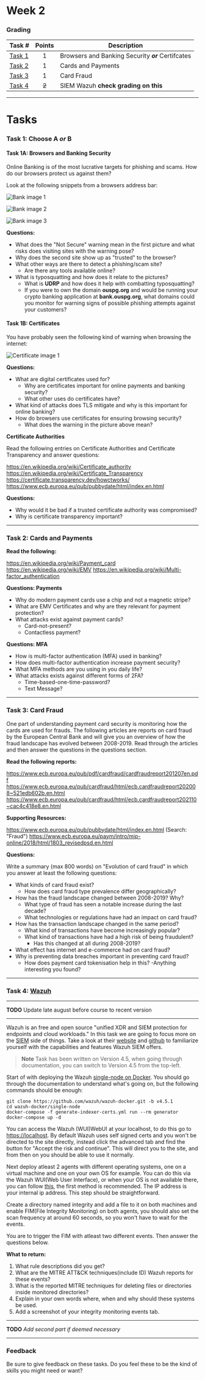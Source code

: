 # Week 2

### Grading

Task #|Points|Description|
-----|:---:|----------|
[Task 1](#task-1-choose-a-or-b) | 1 | Browsers and Banking Security ***or*** Certifcates
[Task 2](#task-2-cards-and-payments) | 1 | Cards and Payments
[Task 3](#task-3-card-fraud) | 1 | Card Fraud
[Task 4](#task-4-wazuh) | ~~2~~ | SIEM Wazuh **check grading on this**

---

# Tasks

### Task 1: Choose A ***or*** B

#### Task 1A: Browsers and Banking Security

Online Banking is of the most lucrative targets for phishing and scams. How do our browsers protect us against them?

Look at the following snippets from a browsers address bar:

![Bank image 1](https://github.com/ouspg/SecurityEngineering/blob/main/Week2_Banking_and_Payments/Images/bank_1.png)

![Bank image 2](https://github.com/ouspg/SecurityEngineering/blob/main/Week2_Banking_and_Payments/Images/bank_2.png)

![Bank image 3](https://github.com/ouspg/SecurityEngineering/blob/main/Week2_Banking_and_Payments/Images/bank_3.png)

**Questions:**

- What does the "Not Secure" warning mean in the first picture and what risks does visiting sites with the warning pose?
- Why does the second site show up as "trusted" to the browser?
- What other ways are there to detect a phishing/scam site? 
    - Are there any tools available online?
- What is typosquatting and how does it relate to the pictures?
    - What is **UDRP** and how does it help with combatting typosquatting?
    - If you were to own the domain **ouspg.org** and would be running your crypto banking application at **bank.ouspg.org**, what domains could you monitor for warning signs of possible phishing attempts against your customers?


#### Task 1B: Certificates

You have probably seen the following kind of warning when browsing the internet:

![Certificate image 1](https://github.com/ouspg/SecurityEngineering/blob/main/Week2_Banking_and_Payments/Images/certificate_1.png)

**Questions:**

- What are digital certificates used for?
    - Why are certificates important for online payments and banking security?
    - What other uses do certificates have?
- What kind of attacks does TLS mitigate and why is this important for online banking?
- How do browsers use certificates for ensuring browsing security?
    - What does the warning in the picture above mean?

**Certificate Authorities**

Read the following entries on Certificate Authorities and Certificate Transparency and answer questions:

https://en.wikipedia.org/wiki/Certificate_authority
https://en.wikipedia.org/wiki/Certificate_Transparency
https://certificate.transparency.dev/howctworks/
https://www.ecb.europa.eu/pub/pubbydate/html/index.en.html

**Questions:**

- Why would it be bad if a trusted certificate authority was compromised?
- Why is certificate transparency important?

---

### Task 2: Cards and Payments

**Read the following:**

https://en.wikipedia.org/wiki/Payment_card
https://en.wikipedia.org/wiki/EMV
https://en.wikipedia.org/wiki/Multi-factor_authentication

**Questions: Payments**

- Why do modern payment cards use a chip and not a magnetic stripe?
- What are EMV Certificates and why are they relevant for payment protection?
- What attacks exist against payment cards?
    - Card-not-present?
    - Contactless payment?

**Questions: MFA**

- How is multi-factor authentication (MFA) used in banking?
- How does multi-factor authentication increase payment security?
- What MFA methods are you using in you daily life?
- What attacks exists against different forms of 2FA?
    - Time-based-one-time-password?
    - Text Message?

---

### Task 3: Card Fraud

One part of understanding payment card security is monitoring how the cards are used for frauds. The following articles are reports on card fraud by the European Central Bank and will give you an overview of how the fraud landscape has evolved between 2008-2019. Read through the articles and then answer the questions in the questions section.

**Read the following reports:**


https://www.ecb.europa.eu/pub/pdf/cardfraud/cardfraudreport201207en.pdf
https://www.ecb.europa.eu/pub/cardfraud/html/ecb.cardfraudreport202008~521edb602b.en.html
https://www.ecb.europa.eu/pub/cardfraud/html/ecb.cardfraudreport202110~cac4c418e8.en.html

**Supporting Resources:**

https://www.ecb.europa.eu/pub/pubbydate/html/index.en.html (Search: "Fraud")
https://www.ecb.europa.eu/paym/intro/mip-online/2018/html/1803_revisedpsd.en.html


**Questions:**

Write a summary (max 800 words) on "Evolution of card fraud" in which you answer at least the following questions:

- What kinds of card fraud exist?
    - How does card fraud type prevalence differ geographically?
- How has the fraud landscape changed between 2008-2019? Why?
    - What type of fraud has seen a notable increase during the last decade?
    - What technologies or regulations have had an impact on card fraud?
- How has the transaction landscape changed in the same period?
    - What kind of transactions have become increasingly popular?
    - What kind of transactions have had a high risk of being fraudulent?
        - Has this changed at all during 2008-2019?
- What effect has internet and e-commerce had on card fraud?
- Why is preventing data breaches important in preventing card fraud?
    - How does payment card tokenisation help in this?
-Anything interesting you found?

---

### Task 4: [Wazuh](https://www.wazuh.com)

---

**TODO** Update late august before course to recent version

---

Wazuh is an free and open source "unified XDR and SIEM protection for endpoints and cloud workloads." In this task we are going to focus more on the [SIEM](https://www.gartner.com/en/information-technology/glossary/security-information-and-event-management-siem) side of things. Take a look at their [website](https://wazuh.com/platform/siem/) and [github](https://github.com/wazuh/wazuh) to familiarize yourself with the capabilities and features Wazuh SIEM offers.

>**Note**
>Task has been written on Version 4.5, when going through documentation, you can switch to Version 4.5 from the top-left.

Start of with deploying the Wazuh [single-node on Docker](https://documentation.wazuh.com/current/deployment-options/docker/wazuh-container.html). You should go through the documentation to understand what's going on, but the following commands should be enough:

```console
git clone https://github.com/wazuh/wazuh-docker.git -b v4.5.1
cd wazuh-docker/single-node
docker-compose -f generate-indexer-certs.yml run --rm generator
docker-compose up -d
```

You can access the Wazuh (WUI)WebUI at your localhost, to do this go to [https://localhost](https://localhost). By default Wazuh uses self signed certs and you won't be directed to the site directly, instead click the advanced tab and find the button for "Accept the risk and continue". This will direct you to the site, and from then on you should be able to use it normally.

Next deploy atleast 2 agents with different operating systems, one on a virtual machine and one on your own OS for example. You can do this via the Wazuh WUI(Web User Interface), or when your OS is not available there, you can follow [this](https://documentation.wazuh.com/current/user-manual/agent-enrollment/index.html), the first method is recommended. The IP address is your internal ip address. This step should be straightforward.

Create a directory named integrity and add a file to it on both machines and enable FIM(File Integrity Monitoring) on both agents, you should also set the scan frequency at around 60 seconds, so you won't have to wait for the events. 

You are to trigger the FIM with atleast two different events. Then answer the questions below.

**What to return:**
1. What rule descriptions did you get?
2. What are the MITRE ATT&CK techniques(include ID) Wazuh reports for these events?
3. What is the reported MITRE techniques for deleting files or directories inside monitored directories?
4. Explain in your own words where, when and why should these systems be used.
5. Add a screenshot of your integrity monitoring events tab.

---

**TODO** *Add second part if deemed necessary*

---

### Feedback
Be sure to give feedback on these tasks. Do you feel these to be the kind of skills you might need or want?
